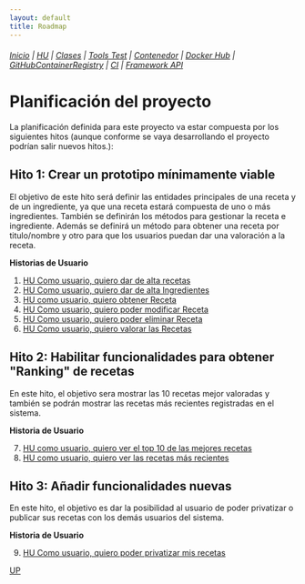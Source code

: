 ```yaml
---
layout: default
title: Roadmap
---
```


###### [Inicio](./) | [HU](./hu.html) | [Clases](./clases_desarrolladas) | [Tools Test](./aserciones_sis_pruebas.html) | [Contenedor](./contenedor.html) | [Docker Hub](./docker_hub.html) | [GitHubContainerRegistry](./githubcontainerregistry.html) | [CI](./ci.html) | [Framework API](./frameworkAPI.html)



# Planificación del proyecto
<!-- {: .no_toc }

<details open markdown="block">
  <summary>
    Tabla de contenidos
  </summary>
  {: .text-delta }
1. TOC
{:toc}
</details> -->


La planificación definida para este proyecto va estar compuesta por los siguientes hitos (aunque conforme se vaya desarrollando el proyecto podrían salir nuevos hitos.):


## Hito 1: Crear un prototipo mínimamente viable

El objetivo de este hito será definir las entidades principales de una receta y de un ingrediente, ya que una receta estará compuesta de uno o más ingredientes. También se definirán los métodos para gestionar la receta e ingrediente. Además se definirá un método para obtener una receta por titulo/nombre y otro para que los usuarios puedan dar una valoración a la receta.

**Historias de Usuario**

1. [HU Como usuario, quiero dar de alta recetas ](https://github.com/cr13/RecetaCoctel/issues/6)
2. [HU Como usuario, quiero dar de alta Ingredientes ](https://github.com/cr13/RecetaCoctel/issues/24) 
3. [HU como usuario, quiero obtener Receta ](https://github.com/cr13/RecetaCoctel/issues/5)
4. [HU Como usuario, quiero poder modificar Receta](https://github.com/cr13/RecetaCoctel/issues/7)
5. [HU Como usuario, quiero poder eliminar Receta](https://github.com/cr13/RecetaCoctel/issues/8)
6. [HU Como usuario, quiero valorar las Recetas](https://github.com/cr13/RecetaCoctel/issues/9)

## Hito 2: Habilitar funcionalidades para obtener "Ranking" de recetas

En este hito, el objetivo sera mostrar las 10 recetas mejor valoradas y también se podrán mostrar las recetas más recientes registradas en el sistema. 

**Historia de Usuario**

7. [HU como usuario, quiero ver el top 10 de las mejores recetas](https://github.com/cr13/RecetaCoctel/issues/10)
8. [HU como usuario, quiero ver las recetas más recientes](https://github.com/cr13/RecetaCoctel/issues/11)


## Hito 3: Añadir funcionalidades nuevas

En este hito, el objetivo es dar la posibilidad al usuario de poder privatizar o publicar sus recetas con los demás usuarios del sistema.

**Historia de Usuario**

9. [HU Como usuario, quiero poder privatizar mis recetas](https://github.com/cr13/RecetaCoctel/issues/28)


[UP](./Roadmap.html)